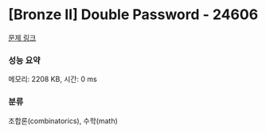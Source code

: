 # [Bronze II] Double Password - 24606 

[문제 링크](https://www.acmicpc.net/problem/24606) 

### 성능 요약

메모리: 2208 KB, 시간: 0 ms

### 분류

조합론(combinatorics), 수학(math)


